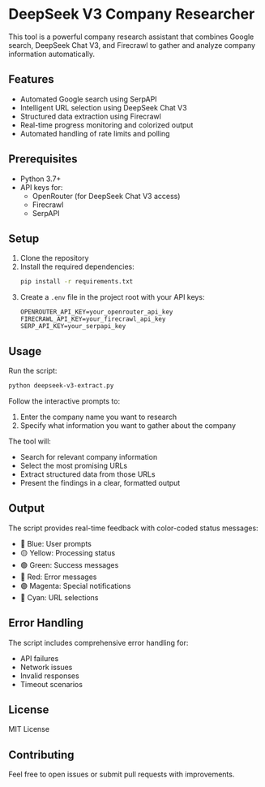 # DeepSeek V3 Company Researcher

This tool is a powerful company research assistant that combines Google search, DeepSeek Chat V3, and Firecrawl to gather and analyze company information automatically.

## Features

- Automated Google search using SerpAPI
- Intelligent URL selection using DeepSeek Chat V3
- Structured data extraction using Firecrawl
- Real-time progress monitoring and colorized output
- Automated handling of rate limits and polling

## Prerequisites

- Python 3.7+
- API keys for:
  - OpenRouter (for DeepSeek Chat V3 access)
  - Firecrawl
  - SerpAPI

## Setup

1. Clone the repository
2. Install the required dependencies:
   ```bash
   pip install -r requirements.txt
   ```
3. Create a `.env` file in the project root with your API keys:
   ```
   OPENROUTER_API_KEY=your_openrouter_api_key
   FIRECRAWL_API_KEY=your_firecrawl_api_key
   SERP_API_KEY=your_serpapi_key
   ```

## Usage

Run the script:

```bash
python deepseek-v3-extract.py
```

Follow the interactive prompts to:

1. Enter the company name you want to research
2. Specify what information you want to gather about the company

The tool will:

- Search for relevant company information
- Select the most promising URLs
- Extract structured data from those URLs
- Present the findings in a clear, formatted output

## Output

The script provides real-time feedback with color-coded status messages:

- 🔵 Blue: User prompts
- 🟡 Yellow: Processing status
- 🟢 Green: Success messages
- 🔴 Red: Error messages
- 🟣 Magenta: Special notifications
- 🔅 Cyan: URL selections

## Error Handling

The script includes comprehensive error handling for:

- API failures
- Network issues
- Invalid responses
- Timeout scenarios

## License

MIT License

## Contributing

Feel free to open issues or submit pull requests with improvements.
